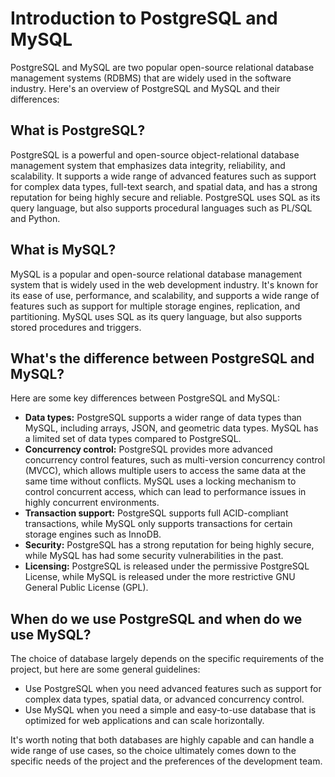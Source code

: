 # Introduction to PostgreSQL and MySQL

PostgreSQL and MySQL are two popular open-source relational database management systems (RDBMS) that are widely used in the software industry. Here's an overview of PostgreSQL and MySQL and their differences:

## What is PostgreSQL?

PostgreSQL is a powerful and open-source object-relational database management system that emphasizes data integrity, reliability, and scalability. It supports a wide range of advanced features such as support for complex data types, full-text search, and spatial data, and has a strong reputation for being highly secure and reliable. PostgreSQL uses SQL as its query language, but also supports procedural languages such as PL/SQL and Python.

## What is MySQL?

MySQL is a popular and open-source relational database management system that is widely used in the web development industry. It's known for its ease of use, performance, and scalability, and supports a wide range of features such as support for multiple storage engines, replication, and partitioning. MySQL uses SQL as its query language, but also supports stored procedures and triggers.

## What's the difference between PostgreSQL and MySQL?

Here are some key differences between PostgreSQL and MySQL:

- **Data types:** PostgreSQL supports a wider range of data types than MySQL, including arrays, JSON, and geometric data types. MySQL has a limited set of data types compared to PostgreSQL.
- **Concurrency control:** PostgreSQL provides more advanced concurrency control features, such as multi-version concurrency control (MVCC), which allows multiple users to access the same data at the same time without conflicts. MySQL uses a locking mechanism to control concurrent access, which can lead to performance issues in highly concurrent environments.
- **Transaction support:** PostgreSQL supports full ACID-compliant transactions, while MySQL only supports transactions for certain storage engines such as InnoDB.
- **Security:** PostgreSQL has a strong reputation for being highly secure, while MySQL has had some security vulnerabilities in the past.
- **Licensing:** PostgreSQL is released under the permissive PostgreSQL License, while MySQL is released under the more restrictive GNU General Public License (GPL).

## When do we use PostgreSQL and when do we use MySQL?

The choice of database largely depends on the specific requirements of the project, but here are some general guidelines:

- Use PostgreSQL when you need advanced features such as support for complex data types, spatial data, or advanced concurrency control.
- Use MySQL when you need a simple and easy-to-use database that is optimized for web applications and can scale horizontally.

It's worth noting that both databases are highly capable and can handle a wide range of use cases, so the choice ultimately comes down to the specific needs of the project and the preferences of the development team.
